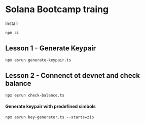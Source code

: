 # Solana Bootcamp traing

Install
```
npm ci
```

## Lesson 1 - Generate Keypair
```
npx esrun generate-keypair.ts
```

## Lesson 2 - Connenct ot devnet and check balance
```
npx esrun check-balance.ts
```

#### Generate keypair with predefined simbols
```
npx esrun key-generator.ts --starts=zip
``` 
